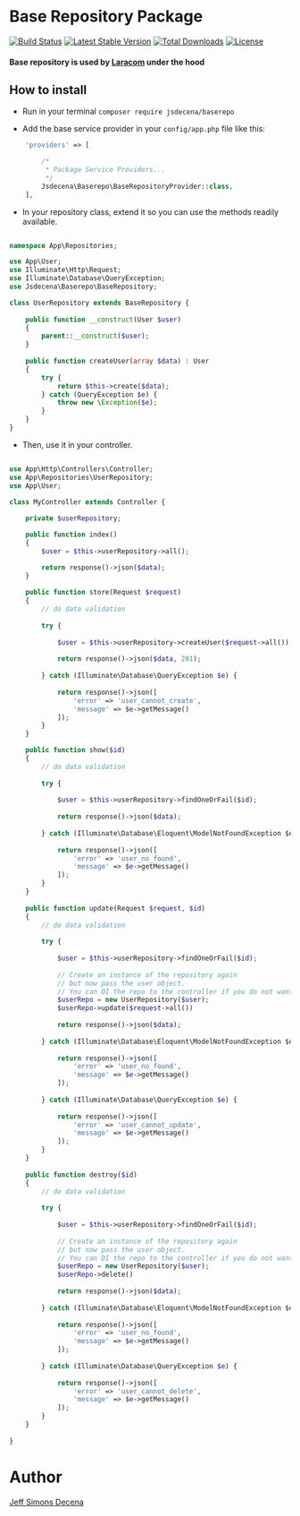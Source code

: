 # Base Repository Package

[![Build Status](https://travis-ci.org/jsdecena/baserepo.svg?branch=master)](https://travis-ci.org/jsdecena/baserepo)
[![Latest Stable Version](https://poser.pugx.org/jsdecena/baserepo/v/stable)](https://packagist.org/packages/jsdecena/baserepo)
[![Total Downloads](https://poser.pugx.org/jsdecena/baserepo/downloads)](https://packagist.org/packages/jsdecena/baserepo)
[![License](https://poser.pugx.org/jsdecena/baserepo/license)](https://packagist.org/packages/jsdecena/baserepo)

#### Base repository is used by [Laracom](https://github.com/Laracommerce/laracom) under the hood 

## How to install

- Run in your terminal `composer require jsdecena/baserepo`

- Add the base service provider in your `config/app.php` file like this:

```php
    'providers' => [

        /*
         * Package Service Providers...
         */
        Jsdecena\Baserepo\BaseRepositoryProvider::class,
    ],
```

- In your repository class, extend it so you can use the methods readily available.

```php

namespace App\Repositories;

use App\User;
use Illuminate\Http\Request;
use Illuminate\Database\QueryException;
use Jsdecena\Baserepo\BaseRepository;

class UserRepository extends BaseRepository {
    
    public function __construct(User $user) 
    {
        parent::__construct($user);
    }
    
    public function createUser(array $data) : User
    {
        try {
            return $this->create($data);
        } catch (QueryException $e) {
            throw new \Exception($e);
        }
    }
}
```

- Then, use it in your controller.

```php

use App\Http\Controllers\Controller;
use App\Repositories\UserRepository;
use App\User;

class MyController extends Controller {
    
    private $userRepository;

    public function index() 
    {
        $user = $this->userRepository->all();

        return response()->json($data);    
    }
    
    public function store(Request $request)
    {
        // do data validation
    
        try {
            
            $user = $this->userRepository->createUser($request->all());
    
            return response()->json($data, 201);
        
        } catch (Illuminate\Database\QueryException $e) {
            
            return response()->json([
                'error' => 'user_cannot_create',
                'message' => $e->getMessage()
            ]);        
        }
    }

    public function show($id)
    {
        // do data validation
        
        try {
            
            $user = $this->userRepository->findOneOrFail($id);
    
            return response()->json($data);
            
        } catch (Illuminate\Database\Eloquent\ModelNotFoundException $e) {
            
            return response()->json([
                'error' => 'user_no_found',
                'message' => $e->getMessage()
            ]);
        }
    }
    
    public function update(Request $request, $id)
    {
        // do data validation
        
        try {
            
            $user = $this->userRepository->findOneOrFail($id);
            
            // Create an instance of the repository again 
            // but now pass the user object. 
            // You can DI the repo to the controller if you do not want this.
            $userRepo = new UserRepository($user);
            $userRepo->update($request->all())
    
            return response()->json($data);
            
        } catch (Illuminate\Database\Eloquent\ModelNotFoundException $e) {
            
            return response()->json([
                'error' => 'user_no_found',
                'message' => $e->getMessage()
            ]);            
            
        } catch (Illuminate\Database\QueryException $e) {
            
            return response()->json([
                'error' => 'user_cannot_update',
                'message' => $e->getMessage()
            ]);
        }
    }
    
    public function destroy($id)
    {
        // do data validation
        
        try {
            
            $user = $this->userRepository->findOneOrFail($id);
            
            // Create an instance of the repository again 
            // but now pass the user object. 
            // You can DI the repo to the controller if you do not want this.
            $userRepo = new UserRepository($user);
            $userRepo->delete()
    
            return response()->json($data);
            
        } catch (Illuminate\Database\Eloquent\ModelNotFoundException $e) {
            
            return response()->json([
                'error' => 'user_no_found',
                'message' => $e->getMessage()
            ]);            
            
        } catch (Illuminate\Database\QueryException $e) {
            
            return response()->json([
                'error' => 'user_cannot_delete',
                'message' => $e->getMessage()
            ]);
        }
    }    
    
}
```

# Author

[Jeff Simons Decena](https://jsdecena.me)
